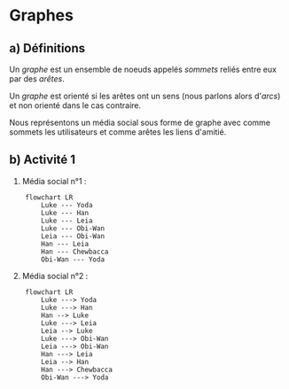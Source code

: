 # Graphes

## a) Définitions

Un *graphe* est un ensemble de noeuds appelés *sommets* reliés entre eux par des *arêtes*.

Un *graphe* est orienté si les arêtes ont un sens (nous parlons alors d'*arcs*) et non orienté dans le cas contraire.

Nous représentons un média social sous forme de graphe avec comme sommets les utilisateurs et comme arêtes les liens d'amitié.

## b) Activité 1

1. Média social n°1 :

```mermaid
    flowchart LR
        Luke --- Yoda
        Luke --- Han
        Luke --- Leia
        Luke --- Obi-Wan
        Leia --- Obi-Wan
        Han --- Leia
        Han --- Chewbacca
        Obi-Wan --- Yoda
```

2. Média social n°2 :

```mermaid
    flowchart LR
        Luke ---> Yoda
        Luke ---> Han
        Han --> Luke
        Luke ---> Leia
        Leia --> Luke
        Luke ---> Obi-Wan
        Leia ---> Obi-Wan
        Han ---> Leia
        Leia --> Han
        Han ---> Chewbacca
        Obi-Wan ---> Yoda
```